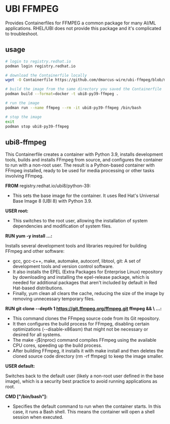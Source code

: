 # UBI FFMPEG

Provides Containerfiles for FFMPEG a common package for many AI/ML applications. RHEL/UBI does not provide this package and it's complicated to troubleshoot.

## usage
```bash
# login to registry.redhat.io
podman login registry.redhat.io

# download the Containerfile locally
wget -O Containerfile https://github.com/dmarcus-wire/ubi-ffmpeg/blob/main/ubi8-py39-ffmpeg

# build the image from the same directory you saved the Containerfile
podman build --format=docker -t ubi8-py39-ffmpeg .

# run the image
podman run --name ffmpeg --rm -it ubi8-py39-ffmpeg /bin/bash

# stop the image
exit
podman stop ubi8-py39-ffmpeg
```

## ubi8-ffmpeg

This Containerfile creates a container with Python 3.9, installs development tools, builds and installs FFmpeg from source, and configures the container to run with a non-root user. The result is a Python-based container with FFmpeg installed, ready to be used for media processing or other tasks involving FFmpeg.

**FROM** registry.redhat.io/ubi8/python-39:

- This sets the base image for the container. It uses Red Hat's Universal Base Image 8 (UBI 8) with Python 3.9.

**USER root:**

- This switches to the root user, allowing the installation of system dependencies and modification of system files.

**RUN yum -y install ...:**

Installs several development tools and libraries required for building FFmpeg and other software:
- gcc, gcc-c++, make, automake, autoconf, libtool, git: A set of development tools and version control software.
- It also installs the EPEL (Extra Packages for Enterprise Linux) repository by downloading and installing the epel-release package, which is needed for additional packages that aren't included by default in Red Hat-based distributions.
- Finally, yum clean all clears the cache, reducing the size of the image by removing unnecessary temporary files.

**RUN git clone --depth 1 https://git.ffmpeg.org/ffmpeg.git ffmpeg && \ ...:**

- This command clones the FFmpeg source code from its Git repository.
- It then configures the build process for FFmpeg, disabling certain optimizations (--disable-x86asm) that might not be necessary or desired for all systems.
- The make -j$(nproc) command compiles FFmpeg using the available CPU cores, speeding up the build process.
- After building FFmpeg, it installs it with make install and then deletes the cloned source code directory (rm -rf ffmpeg) to keep the image smaller.

**USER default:**

Switches back to the default user (likely a non-root user defined in the base image), which is a security best practice to avoid running applications as root.

**CMD ["/bin/bash"]:**

- Specifies the default command to run when the container starts. In this case, it runs a Bash shell. This means the container will open a shell session when executed.

